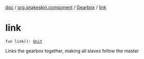 [doc](../../index.md) / [org.snakeskin.component](../index.md) / [Gearbox](index.md) / [link](./link.md)

# link

`fun link(): `[`Unit`](https://kotlinlang.org/api/latest/jvm/stdlib/kotlin/-unit/index.html)

Links the gearbox together, making all slaves follow the master

